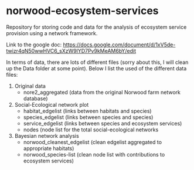 # norwood-ecosystem-services
Repository for storing code and data for the analysis of ecosystem service provision using a network framework.

Link to the google doc: https://docs.google.com/document/d/1xV5de-twizr4qN50wwHVC6_sXzW9lYD7Pv9kMeAM6bY/edit 

In terms of data, there are lots of different files (sorry about this, I will clean up the Data folder at some point). Below I list the used of the different data files:
1. Original data
   * nore2_aggregated (data from the original Norwood farm network database)
2. Social-Ecological network plot 
   * habitat_edgelist (links between habitats and species)
   * species_edgelist (links between species and species)
   * service_edgelist (links between species and ecosystem services)
   * nodes (node list for the total social-ecological networks
 3. Bayesian network analysis
    * norwood_cleanest_edgelist (clean edgelist aggregated to appropriate habitats)
    * norwood_species-list (clean node list with contributions to ecosystem services)
